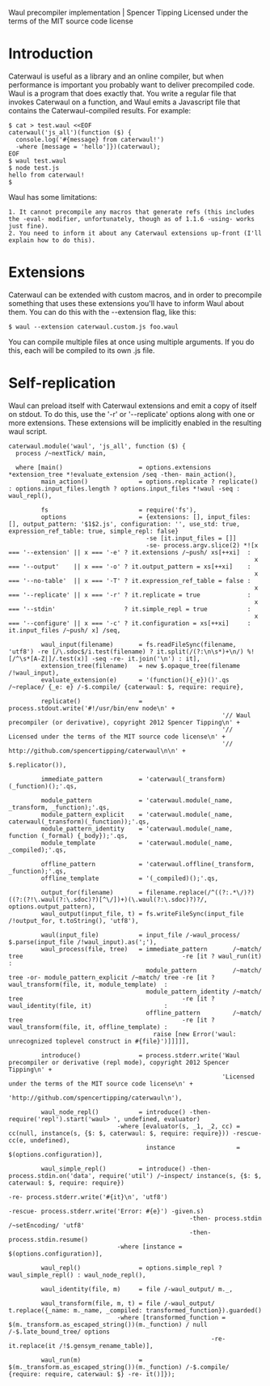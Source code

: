 Waul precompiler implementation | Spencer Tipping
Licensed under the terms of the MIT source code license

# Introduction

Caterwaul is useful as a library and an online compiler, but when performance is important you probably want to deliver precompiled code. Waul is a program that does exactly that. You write a
regular file that invokes Caterwaul on a function, and Waul emits a Javascript file that contains the Caterwaul-compiled results. For example:

    $ cat > test.waul <<EOF
    caterwaul('js_all')(function ($) {
      console.log('#{message} from caterwaul!')
      -where [message = 'hello']})(caterwaul);
    EOF
    $ waul test.waul
    $ node test.js
    hello from caterwaul!
    $

Waul has some limitations:

    1. It cannot precompile any macros that generate refs (this includes the -eval- modifier, unfortunately, though as of 1.1.6 -using- works just fine).
    2. You need to inform it about any Caterwaul extensions up-front (I'll explain how to do this).

# Extensions

Caterwaul can be extended with custom macros, and in order to precompile something that uses these extensions you'll have to inform Waul about them. You can do this with the --extension flag,
like this:

    $ waul --extension caterwaul.custom.js foo.waul

You can compile multiple files at once using multiple arguments. If you do this, each will be compiled to its own .js file.

# Self-replication

Waul can preload itself with Caterwaul extensions and emit a copy of itself on stdout. To do this, use the '-r' or '--replicate' options along with one or more extensions. These extensions
will be implicitly enabled in the resulting waul script.

    caterwaul.module('waul', 'js_all', function ($) {
      process /~nextTick/ main,

      where [main()                     = options.extensions *extension_tree *!evaluate_extension /seq -then- main_action(),
             main_action()              = options.replicate ? replicate() : options.input_files.length ? options.input_files *!waul -seq : waul_repl(),

             fs                         = require('fs'),
             options                    = {extensions: [], input_files: [], output_pattern: '$1$2.js', configuration: '', use_std: true, expression_ref_table: true, simple_repl: false}
                                          -se [it.input_files = []]
                                          -se- process.argv.slice(2) *![x === '--extension' || x === '-e' ? it.extensions /~push/ xs[++xi]  :
                                                                        x === '--output'    || x === '-o' ? it.output_pattern = xs[++xi]    :
                                                                        x === '--no-table'  || x === '-T' ? it.expression_ref_table = false :
                                                                        x === '--replicate' || x === '-r' ? it.replicate = true             :
                                                                        x === '--stdin'                   ? it.simple_repl = true           :
                                                                        x === '--configure' || x === '-c' ? it.configuration = xs[++xi]     : it.input_files /~push/ x] /seq,

             waul_input(filename)       = fs.readFileSync(filename, 'utf8') -re [/\.sdoc$/i.test(filename) ? it.split(/(?:\n\s*)+\n/) %![/^\s*[A-Z|]/.test(x)] -seq -re- it.join('\n') : it],
             extension_tree(filename)   = new $.opaque_tree(filename /!waul_input),
             evaluate_extension(e)      = '(function(){_e})()'.qs /~replace/ {_e: e} /-$.compile/ {caterwaul: $, require: require},

             replicate()                = process.stdout.write('#!/usr/bin/env node\n' +
                                                               '// Waul precompiler (or derivative), copyright 2012 Spencer Tipping\n' +
                                                               '// Licensed under the terms of the MIT source code license\n' +
                                                               '// http://github.com/spencertipping/caterwaul\n\n' +
                                                               $.replicator()),

             immediate_pattern          = 'caterwaul(_transform)(_function)();'.qs,

             module_pattern             = 'caterwaul.module(_name, _transform, _function);'.qs,
             module_pattern_explicit    = 'caterwaul.module(_name, caterwaul(_transform)(_function));'.qs,
             module_pattern_identity    = 'caterwaul.module(_name, function (_formal) {_body});'.qs,
             module_template            = 'caterwaul.module(_name, _compiled);'.qs,

             offline_pattern            = 'caterwaul.offline(_transform, _function);'.qs,
             offline_template           = '(_compiled)();'.qs,

             output_for(filename)       = filename.replace(/^((?:.*\/)?)((?:(?!\.waul(?:\.sdoc)?)[^\/])+)(\.waul(?:\.sdoc)?)?/, options.output_pattern),
             waul_output(input_file, t) = fs.writeFileSync(input_file /!output_for, t.toString(), 'utf8'),

             waul(input_file)           = input_file /-waul_process/ $.parse(input_file /!waul_input).as(';'),
             waul_process(file, tree)   = immediate_pattern       /~match/ tree                                            -re [it ? waul_run(it)                               :
                                          module_pattern          /~match/ tree -or- module_pattern_explicit /~match/ tree -re [it ? waul_transform(file, it, module_template)  :
                                          module_pattern_identity /~match/ tree                                            -re [it ? waul_identity(file, it)                    :
                                          offline_pattern         /~match/ tree                                            -re [it ? waul_transform(file, it, offline_template) :
                                            raise [new Error('waul: unrecognized toplevel construct in #{file}')]]]]],

             introduce()                = process.stderr.write('Waul precompiler or derivative (repl mode), copyright 2012 Spencer Tipping\n' +
                                                               'Licensed under the terms of the MIT source code license\n' +
                                                               'http://github.com/spencertipping/caterwaul\n'),

             waul_node_repl()           = introduce() -then- require('repl').start('waul> ', undefined, evaluator)
                                  -where [evaluator(s, _1, _2, cc) = cc(null, instance(s, {$: $, caterwaul: $, require: require})) -rescue- cc(e, undefined),
                                          instance                 = $(options.configuration)],

             waul_simple_repl()         = introduce() -then- process.stdin.on('data', require('util') /~inspect/ instance(s, {$: $, caterwaul: $, require: require})
                                                                                      -re- process.stderr.write('#{it}\n', 'utf8')
                                                                                      -rescue- process.stderr.write('Error: #{e}') -given.s)
                                                      -then- process.stdin /~setEncoding/ 'utf8'
                                                      -then- process.stdin.resume()
                                  -where [instance = $(options.configuration)],

             waul_repl()                = options.simple_repl ? waul_simple_repl() : waul_node_repl(),

             waul_identity(file, m)     = file /-waul_output/ m._,

             waul_transform(file, m, t) = file /-waul_output/ t.replace({_name: m._name, _compiled: transformed_function}).guarded()
                                  -where [transformed_function = $(m._transform.as_escaped_string())(m._function) / null /-$.late_bound_tree/ options
                                                            -re- it.replace(it /!$.gensym_rename_table)],

             waul_run(m)                = $(m._transform.as_escaped_string())(m._function) /-$.compile/ {require: require, caterwaul: $} -re- it()]});